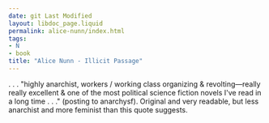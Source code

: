 ```yaml
---
date: git Last Modified
layout: libdoc_page.liquid
permalink: alice-nunn/index.html
tags:
- N
- book
title: "Alice Nunn - Illicit Passage"
---
```


. . . "highly anarchist, workers / working class organizing & revolting—really really excellent & one of the most political science fiction novels I've read in a long time . . ." (posting to anarchysf).  Original and very readable, but less anarchist and more feminist than this quote  suggests.
